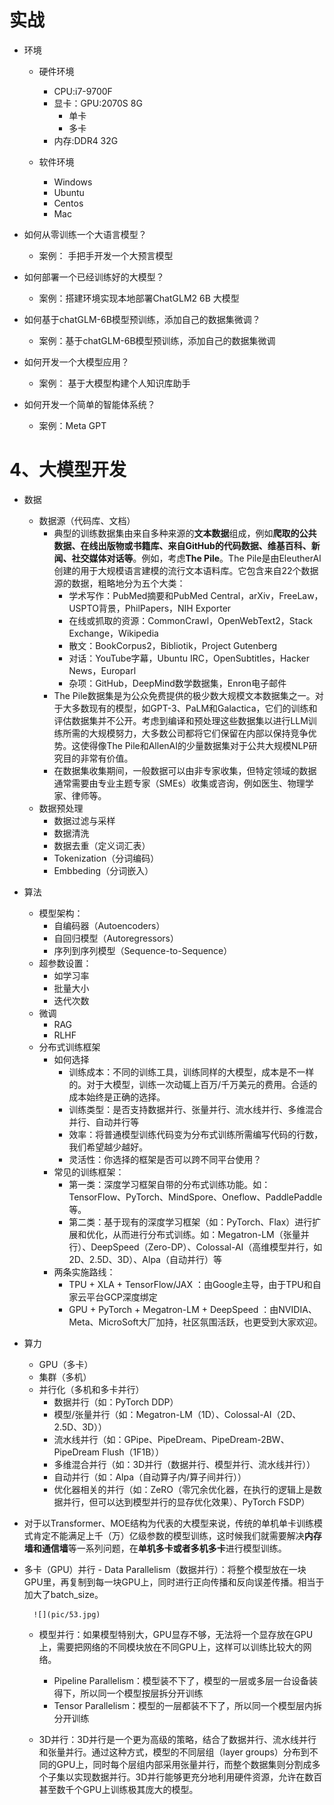 # 实战
- 环境
	- 硬件环境
		- CPU:i7-9700F
		- 显卡：GPU:2070S 8G
			- 单卡
			- 多卡
		- 内存:DDR4 32G

	- 软件环境
		- Windows
		- Ubuntu
		- Centos
		- Mac


- 如何从零训练一个大语言模型？
	- 案例：	手把手开发一个大预言模型
- 如何部署一个已经训练好的大模型？
	- 案例：搭建环境实现本地部署ChatGLM2 6B 大模型
- 如何基于chatGLM-6B模型预训练，添加自己的数据集微调？
	- 案例：基于chatGLM-6B模型预训练，添加自己的数据集微调
- 如何开发一个大模型应用？
	- 案例：	基于大模型构建个人知识库助手
- 如何开发一个简单的智能体系统？
	- 案例：Meta GPT


# 4、大模型开发
- 数据
	- 数据源（代码库、文档）
		- 典型的训练数据集由来自多种来源的**文本数据**组成，例如**爬取的公共数据、在线出版物或书籍库、来自GitHub的代码数据、维基百科、新闻、社交媒体对话等**。例如，考虑**The Pile**。The Pile是由EleutherAI创建的用于大规模语言建模的流行文本语料库。它包含来自22个数据源的数据，粗略地分为五个大类：
			- 学术写作：PubMed摘要和PubMed Central，arXiv，FreeLaw，USPTO背景，PhilPapers，NIH Exporter
			- 在线或抓取的资源：CommonCrawl，OpenWebText2，Stack Exchange，Wikipedia
			- 散文：BookCorpus2，Bibliotik，Project Gutenberg
			- 对话：YouTube字幕，Ubuntu IRC，OpenSubtitles，Hacker News，Europarl
			- 杂项：GitHub，DeepMind数学数据集，Enron电子邮件
		- The Pile数据集是为公众免费提供的极少数大规模文本数据集之一。对于大多数现有的模型，如GPT-3、PaLM和Galactica，它们的训练和评估数据集并不公开。考虑到编译和预处理这些数据集以进行LLM训练所需的大规模努力，大多数公司都将它们保留在内部以保持竞争优势。这使得像The Pile和AllenAI的少量数据集对于公共大规模NLP研究目的非常有价值。
		- 在数据集收集期间，一般数据可以由非专家收集，但特定领域的数据通常需要由专业主题专家（SMEs）收集或咨询，例如医生、物理学家、律师等。
	- 数据预处理
		- 数据过滤与采样
		- 数据清洗
		- 数据去重（定义词汇表）
		- Tokenization（分词编码）
		- Embbeding（分词嵌入）
- 算法
	- 模型架构：
		- 自编码器（Autoencoders）
		- 自回归模型（Autoregressors）
		- 序列到序列模型（Sequence-to-Sequence）
	- 超参数设置：
		- 如学习率
		- 批量大小
		- 迭代次数
	- 微调
		- RAG
		- RLHF
	- 分布式训练框架
		- 如何选择
			- 训练成本：不同的训练工具，训练同样的大模型，成本是不一样的。对于大模型，训练一次动辄上百万/千万美元的费用。合适的成本始终是正确的选择。
			- 训练类型：是否支持数据并行、张量并行、流水线并行、多维混合并行、自动并行等
			- 效率：将普通模型训练代码变为分布式训练所需编写代码的行数，我们希望越少越好。
			- 灵活性：你选择的框架是否可以跨不同平台使用？
		- 常见的训练框架：
			- 第一类：深度学习框架自带的分布式训练功能。如：TensorFlow、PyTorch、MindSpore、Oneflow、PaddlePaddle等。
			- 第二类：基于现有的深度学习框架（如：PyTorch、Flax）进行扩展和优化，从而进行分布式训练。如：Megatron-LM（张量并行）、DeepSpeed（Zero-DP）、Colossal-AI（高维模型并行，如2D、2.5D、3D）、Alpa（自动并行）等
		- 两条实施路线：
			- TPU + XLA + TensorFlow/JAX ：由Google主导，由于TPU和自家云平台GCP深度绑定
			- GPU + PyTorch + Megatron-LM + DeepSpeed ：由NVIDIA、Meta、MicroSoft大厂加持，社区氛围活跃，也更受到大家欢迎。
- 算力
	- GPU（多卡）
	- 集群（多机）
	- 并行化（多机和多卡并行）
		- 数据并行（如：PyTorch DDP）
		- 模型/张量并行（如：Megatron-LM（1D）、Colossal-AI（2D、2.5D、3D））
		- 流水线并行（如：GPipe、PipeDream、PipeDream-2BW、PipeDream Flush（1F1B））
		- 多维混合并行（如：3D并行（数据并行、模型并行、流水线并行））
		- 自动并行（如：Alpa（自动算子内/算子间并行））
		- 优化器相关的并行（如：ZeRO（零冗余优化器，在执行的逻辑上是数据并行，但可以达到模型并行的显存优化效果）、PyTorch FSDP）
- 对于以Transformer、MOE结构为代表的大模型来说，传统的单机单卡训练模式肯定不能满足上千（万）亿级参数的模型训练，这时候我们就需要解决**内存墙和通信墙**等一系列问题，在**单机多卡或者多机多卡**进行模型训练。
- 多卡（GPU）并行
       - Data Parallelism（数据并行）：将整个模型放在一块GPU里，再复制到每一块GPU上，同时进行正向传播和反向误差传播。相当于加大了batch_size。
       

        ![](pic/53.jpg)

	- 模型并行：如果模型特别大，GPU显存不够，无法将一个显存放在GPU上，需要把网络的不同模块放在不同GPU上，这样可以训练比较大的网络。
		- Pipeline Parallelism：模型装不下了，模型的一层或多层一台设备装得下，所以同一个模型按层拆分开训练
		- Tensor Parallelism：模型的一层都装不下了，所以同一个模型层内拆分开训练
	

	- 3D并行：3D并行是一个更为高级的策略，结合了数据并行、流水线并行和张量并行。通过这种方式，模型的不同层组（layer groups）分布到不同的GPU上，同时每个层组内部采用张量并行，而整个数据集则分割成多个子集以实现数据并行。3D并行能够更充分地利用硬件资源，允许在数百甚至数千个GPU上训练极其庞大的模型。

